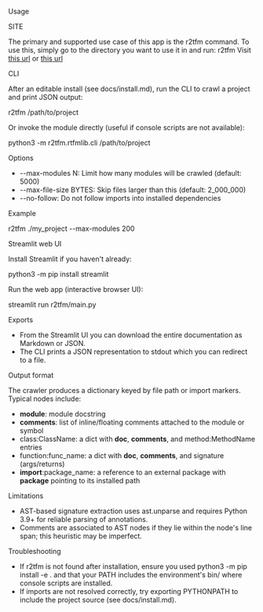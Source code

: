 Usage

SITE

The primary and supported use case of this app is the r2tfm command. To use this, simply go to the directory you want to use it in and run:
  r2tfm
Visit [this url](http://localhost:8501) or [this url](http://192.168.1.185:8501)

CLI

After an editable install (see docs/install.md), run the CLI to crawl a project and print JSON output:

   r2tfm /path/to/project

Or invoke the module directly (useful if console scripts are not available):

   python3 -m r2tfm.rtfmlib.cli /path/to/project

Options

- --max-modules N: Limit how many modules will be crawled (default: 5000)
- --max-file-size BYTES: Skip files larger than this (default: 2_000_000)
- --no-follow: Do not follow imports into installed dependencies

Example

   r2tfm ./my_project --max-modules 200

Streamlit web UI

Install Streamlit if you haven't already:

   python3 -m pip install streamlit

Run the web app (interactive browser UI):

   streamlit run r2tfm/main.py

Exports

- From the Streamlit UI you can download the entire documentation as Markdown or JSON.
- The CLI prints a JSON representation to stdout which you can redirect to a file.

Output format

The crawler produces a dictionary keyed by file path or import markers. Typical nodes include:

- __module__: module docstring
- __comments__: list of inline/floating comments attached to the module or symbol
- class:ClassName: a dict with __doc__, __comments__, and method:MethodName entries
- function:func_name: a dict with __doc__, __comments__, and signature (args/returns)
- __import__:package_name: a reference to an external package with __package__ pointing to its installed path

Limitations

- AST-based signature extraction uses ast.unparse and requires Python 3.9+ for reliable parsing of annotations.
- Comments are associated to AST nodes if they lie within the node's line span; this heuristic may be imperfect.

Troubleshooting

- If r2tfm is not found after installation, ensure you used python3 -m pip install -e . and that your PATH includes the environment's bin/ where console scripts are installed.
- If imports are not resolved correctly, try exporting PYTHONPATH to include the project source (see docs/install.md).
